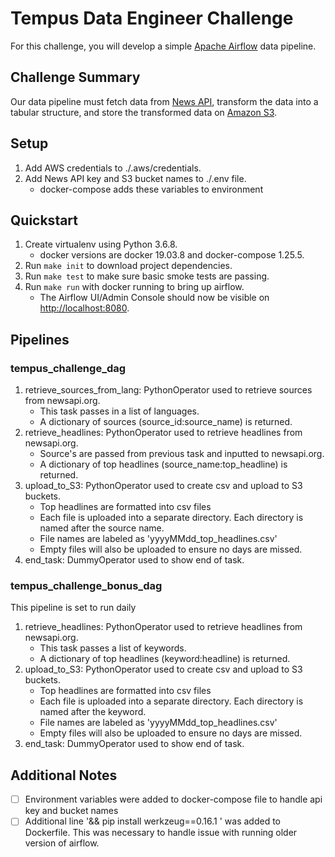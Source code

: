 # Tempus Data Engineer Challenge
For this challenge,
 you will develop a simple
 [Apache Airflow](https://airflow.apache.org) data pipeline.

## Challenge Summary
Our data pipeline must fetch data from [News API](https://newsapi.org),
 transform the data into a tabular structure,
 and store the transformed data on [Amazon S3](https://aws.amazon.com/s3/).

## Setup
1. Add AWS credentials to ./.aws/credentials.
2. Add News API key and S3 bucket names to ./.env file.
    * docker-compose adds these variables to environment

## Quickstart
1. Create virtualenv using Python 3.6.8.
    * docker versions are docker 19.03.8 and docker-compose 1.25.5.
2. Run `make init` to download project dependencies.
3. Run `make test` to make sure basic smoke tests are passing.
4. Run `make run` with docker running to bring up airflow.
    * The Airflow UI/Admin Console should now be visible on [http://localhost:8080](http://localhost:8080).

## Pipelines
### tempus_challenge_dag
1. retrieve_sources_from_lang: PythonOperator used to retrieve sources from newsapi.org.
    * This task passes in a list of languages.
    * A dictionary of sources (source_id:source_name) is returned.
2. retrieve_headlines: PythonOperator used to retrieve headlines from newsapi.org.
    * Source's are passed from previous task and inputted to newsapi.org.
    * A dictionary of top headlines (source_name:top_headline) is returned.
3. upload_to_S3: PythonOperator used to create csv and upload to S3 buckets.
    * Top headlines are formatted into csv files
    * Each file is uploaded into a separate directory. Each directory is named after the source name.
    * File names are labeled as 'yyyyMMdd_top_headlines.csv'
    * Empty files will also be uploaded to ensure no days are missed.
4. end_task: DummyOperator used to show end of task.

### tempus_challenge_bonus_dag
This pipeline is set to run daily
1. retrieve_headlines: PythonOperator used to retrieve headlines from newsapi.org.
    * This task passes a list of keywords.
    * A dictionary of top headlines (keyword:headline) is returned.
2. upload_to_S3: PythonOperator used to create csv and upload to S3 buckets.
    * Top headlines are formatted into csv files
    * Each file is uploaded into a separate directory. Each directory is named after the keyword.
    * File names are labeled as 'yyyyMMdd_top_headlines.csv'
    * Empty files will also be uploaded to ensure no days are missed.
3. end_task: DummyOperator used to show end of task.

## Additional Notes
- [ ] Environment variables were added to docker-compose file to handle api key and bucket names
- [ ] Additional line '&& pip install werkzeug==0.16.1 \' was added to Dockerfile. This was necessary to handle issue with running older version of airflow.
